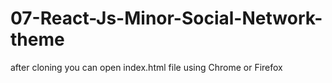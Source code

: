 # 07-React-Js-Minor-Social-Network-theme
after cloning you can open index.html file using Chrome or Firefox 
